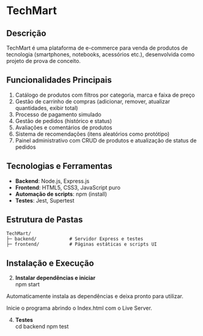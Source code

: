 # TechMart

## Descrição
TechMart é uma plataforma de e-commerce para venda de produtos de tecnologia (smartphones, notebooks, acessórios etc.), desenvolvida como projeto de prova de conceito.

## Funcionalidades Principais
1. Catálogo de produtos com filtros por categoria, marca e faixa de preço  
2. Gestão de carrinho de compras (adicionar, remover, atualizar quantidades, exibir total)  
3. Processo de pagamento simulado  
4. Gestão de pedidos (histórico e status)  
5. Avaliações e comentários de produtos  
6. Sistema de recomendações (itens aleatórios como protótipo)  
7. Painel administrativo com CRUD de produtos e atualização de status de pedidos  

## Tecnologias e Ferramentas
- **Backend**: Node.js, Express.js  
- **Frontend**: HTML5, CSS3, JavaScript puro  
- **Automação de scripts**: npm (install)  
- **Testes**: Jest, Supertest  

## Estrutura de Pastas
```
TechMart/
├─ backend/            # Servidor Express e testes
├─ frontend/           # Páginas estáticas e scripts UI
```

## Instalação e Execução

2. **Instalar dependências e iniciar**  
   npm start

Automaticamente instala as dependências e deixa pronto para utilizar.

Inicie o programa abrindo o Index.html com o Live Server.


4. **Testes**  
   cd backend
   npm test


